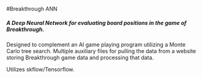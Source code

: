 #Breakthrough ANN
##### A Deep Neural Network for evaluating board positions in the game of Breakthrough. 
Designed to complement an AI game playing program utilizing a Monte Carlo tree search. 
Multiple auxiliary files for pulling the data from a website storing Breakthrough game data and processing that data. <p><p> Utilizes skflow/Tensorflow.
